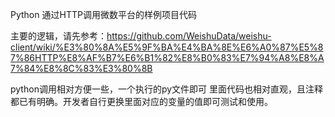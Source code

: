 

Python 通过HTTP调用微数平台的样例项目代码

主要的逻辑，请先参考：https://github.com/WeishuData/weishu-client/wiki/%E3%80%8A%E5%9F%BA%E4%BA%8E%E6%A0%87%E5%87%86HTTP%E8%AF%B7%E6%B1%82%E8%B0%83%E7%94%A8%E8%A7%84%E8%8C%83%E3%80%8B

python调用相对方便一些，一个执行的py文件即可
里面代码也相对直观，且注释都已有明确。开发者自行更换里面对应的变量的值即可测试和使用。
